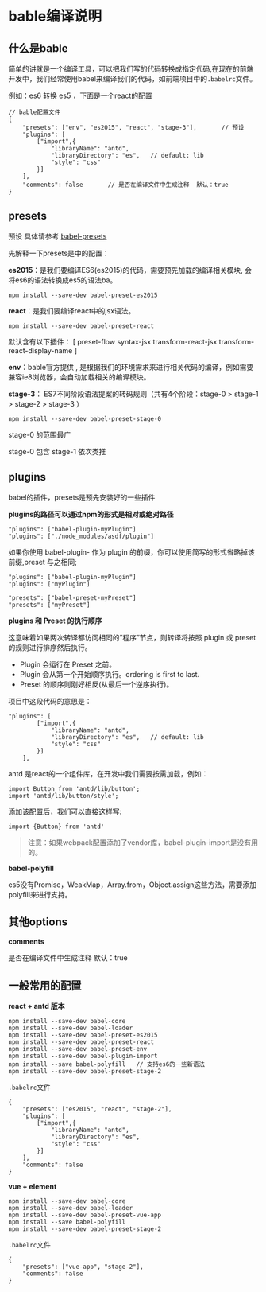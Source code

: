 # bable编译说明

## 什么是bable 

简单的讲就是一个编译工具，可以把我们写的代码转换成指定代码,在现在的前端开发中，我们经常使用babel来编译我们的代码，如前端项目中的``.babelrc``文件。

例如：es6 转换 es5 ，下面是一个react的配置

```
// bable配置文件
{
    "presets": ["env", "es2015", "react", "stage-3"],       // 预设
    "plugins": [
        ["import",{
            "libraryName": "antd",
            "libraryDirectory": "es",   // default: lib
            "style": "css"
        }]
    ],
    "comments": false       // 是否在编译文件中生成注释  默认：true
}
```

## presets

预设 具体请参考 [babel-presets](https://babeljs.io/docs/plugins/#presets)

先解释一下presets是中的配置：

**es2015**：是我们要编译ES6(es2015)的代码，需要预先加载的编译相关模块, 会将es6的语法转换成es5的语法ba。
```
npm install --save-dev babel-preset-es2015
```

**react**：是我们要编译react中的jsx语法。
```
npm install --save-dev babel-preset-react
```
默认含有以下插件：
[
    preset-flow
    syntax-jsx
    transform-react-jsx
    transform-react-display-name
]

**env**：bable官方提供 , 是根据我们的环境需求来进行相关代码的编译，例如需要兼容ie8浏览器，会自动加载相关的编译模块。


**stage-3**： ES7不同阶段语法提案的转码规则（共有4个阶段：stage-0 > stage-1 > stage-2 > stage-3 ）
```
npm install --save-dev babel-preset-stage-0
```

stage-0 的范围最广

stage-0 包含  stage-1  依次类推


## plugins

babel的插件，presets是预先安装好的一些插件

**plugins的路径可以通过npm的形式是相对或绝对路径**
```
"plugins": ["babel-plugin-myPlugin"]
"plugins": ["./node_modules/asdf/plugin"]
```

如果你使用 babel-plugin- 作为 plugin 的前缀，你可以使用简写的形式省略掉该前缀,preset 与之相同;

```
"plugins": ["babel-plugin-myPlugin"]
"plugins": ["myPlugin"]

"presets": ["babel-preset-myPreset"]
"presets": ["myPreset"]
```

**plugins 和 Preset 的执行顺序**

这意味着如果两次转译都访问相同的”程序”节点，则转译将按照 plugin 或 preset 的规则进行排序然后执行。

* Plugin 会运行在 Preset 之前。
* Plugin 会从第一个开始顺序执行。ordering is first to last.
* Preset 的顺序则刚好相反(从最后一个逆序执行)。

项目中这段代码的意思是：
```
"plugins": [
        ["import",{
            "libraryName": "antd",
            "libraryDirectory": "es",   // default: lib
            "style": "css"
        }]
    ],
```

antd 是react的一个组件库，在开发中我们需要按需加载，例如：
```
import Button from 'antd/lib/button';
import 'antd/lib/button/style';
```

添加该配置后，我们可以直接这样写:

```
import {Button} from 'antd'
```
>注意：如果webpack配置添加了vendor库，babel-plugin-import是没有用的。

**babel-polyfill**

es5没有Promise，WeakMap，Array.from，Object.assign这些方法，需要添加polyfill来进行支持。

## 其他options

**comments**

是否在编译文件中生成注释  默认：true  


## 一般常用的配置

**react + antd 版本**
``` 
npm install --save-dev babel-core
npm install --save-dev babel-loader
npm install --save-dev babel-preset-es2015
npm install --save-dev babel-preset-react   
npm install --save-dev babel-preset-env   
npm install --save-dev babel-plugin-import
npm install --save babel-polyfill   // 支持es6的一些新语法
npm install --save-dev babel-preset-stage-2
```

``.babelrc``文件
```
{
    "presets": ["es2015", "react", "stage-2"],
    "plugins": [
        ["import",{
            "libraryName": "antd",
            "libraryDirectory": "es",  
            "style": "css"
        }]
    ],
    "comments": false
}
```

**vue + element**

```
npm install --save-dev babel-core
npm install --save-dev babel-loader
npm install --save-dev babel-preset-vue-app
npm install --save babel-polyfill
npm install --save-dev babel-preset-stage-2
```

``.babelrc``文件
```
{
    "presets": ["vue-app", "stage-2"],
    "comments": false
}
```
